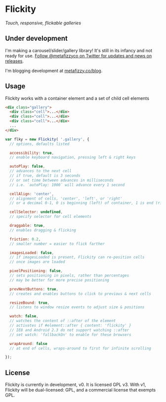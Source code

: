 # Flickity

_Touch, responsive, flickable galleries_

## Under development

I'm making a carousel/slider/gallery library! It's still in its infancy and not ready for use. [Follow @metafizzyco on Twitter for updates and news on releases](https://twitter.com/metafizzyco).

I'm blogging development at [metafizzy.co/blog](http://metafizzy.co/blog).

## Usage

Flickity works with a container element and a set of child cell elements

``` html
<div class="gallery">
  <div class="cell">...</div>
  <div class="cell">...</div>
  <div class="cell">...</div>
  ...
</div>
```

``` js
var flky = new Flickity( '.gallery', {
  // options, defaults listed

  accessibility: true,
  // enable keyboard navigation, pressing left & right keys

  autoPlay: false,
  // advances to the next cell
  // if true, default is 3 seconds
  // or set time between advances in milliseconds
  // i.e. `autoPlay: 1000` will advance every 1 second

  cellAlign: 'center',
  // alignment of cells, 'center', 'left', or 'right'
  // or a decimal 0-1, 0 is beginning (left) of container, 1 is end (right)

  cellSelector: undefined,
  // specify selector for cell elements

  draggable: true,
  // enables dragging & flicking

  friction: 0.2,
  // smaller number = easier to flick farther

  imagesLoaded: false,
  // if imagesLoaded is present, Flickity can re-position cells
  // once images are loaded

  pixelPositioning: false,
  // sets positioning in pixels, rather than percentages
  // may be better for more precise positioning

  prevNextButtons: true,
  // creates and enables buttons to click to previous & next cells

  resizeBound: true,
  // listens to window resize events to adjust size & positions

  watch: false,
  // watches the content of ::after of the element
  // activates if #element::after { content: 'flickity' }
  // IE8 and Android 2.3 do not support watching ::after
  // set watch: 'fallbackOn' to enable for these browsers

  wrapAround: false
  // at end of cells, wraps-around to first for infinite scrolling

});
```

## License

Flickity is currently in development, v0. It is licensed GPL v3. With v1, Flickity will be dual-licensed: GPL, and a commercial license that exempts GPL.

